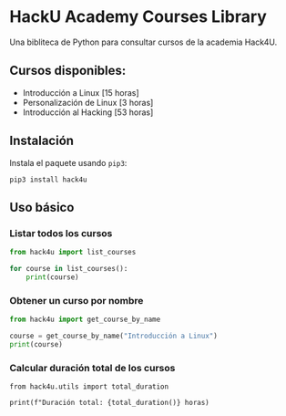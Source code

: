 # HackU Academy Courses Library

Una bibliteca de Python para consultar cursos de la academia Hack4U.

## Cursos disponibles:

- Introducción a Linux [15 horas]
- Personalización de Linux [3 horas]
- Introducción al Hacking [53 horas]

## Instalación

Instala el paquete usando `pip3`:

```python3
pip3 install hack4u
```

## Uso básico

### Listar todos los cursos

```python
from hack4u import list_courses

for course in list_courses():
    print(course)
```

### Obtener un curso por nombre

```python
from hack4u import get_course_by_name

course = get_course_by_name("Introducción a Linux")
print(course)
```

### Calcular duración total de los cursos

```python3
from hack4u.utils import total_duration

print(f"Duración total: {total_duration()} horas)
```
